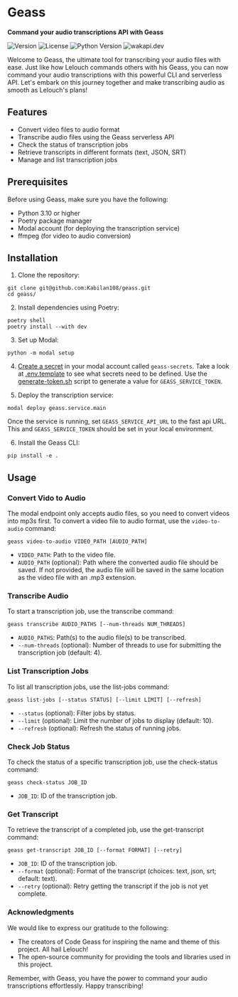 # Geass

**Command your audio transcriptions API with Geass**

![Version](https://img.shields.io/badge/version-0.1.0-blue?style=for-the-badge)
![License](https://img.shields.io/badge/license-MIT-blue?style=for-the-badge)
![Python Version](https://img.shields.io/badge/python-3.10%2B-blue?style=for-the-badge&logo=python)
![wakapi.dev](https://img.shields.io/badge/wakapi.dev-8%20hrs%2006%20mins-168014?style=for-the-badge&logo=wakatime)

Welcome to Geass, the ultimate tool for transcribing your audio files with ease. Just like how Lelouch commands others with his Geass, you can now command your audio transcriptions with this powerful CLI and serverless API. Let's embark on this journey together and make transcribing audio as smooth as Lelouch's plans!

<script src="https://asciinema.org/a/Lo1QaWPaYPDnbyFlIAxeueryS.js" id="asciicast-647452" async="true"></script>

## Features

- Convert video files to audio format
- Transcribe audio files using the Geass serverless API
- Check the status of transcription jobs
- Retrieve transcripts in different formats (text, JSON, SRT)
- Manage and list transcription jobs

## Prerequisites

Before using Geass, make sure you have the following:

- Python 3.10 or higher
- Poetry package manager
- Modal account (for deploying the transcription service)
- ffmpeg (for video to audio conversion)

## Installation

1. Clone the repository:

```shell
git clone git@github.com:Kabilan108/geass.git
cd geass/
```

2. Install dependencies using Poetry:

```shell
poetry shell
poetry install --with dev
```

3. Set up Modal:

```shell
python -m modal setup
```

4. [Create a secret](https://modal.com/docs/guide/secrets) in your modal account called `geass-secrets`. Take a look at [.env.template](.env.template) to see what secrets need to be defined. Use the [generate-token.sh](scripts/generate_token.sh) script to generate a value for `GEASS_SERVICE_TOKEN`.

5. Deploy the transcription service:

```shell
modal deploy geass.service.main
```

Once the service is running, set `GEASS_SERVICE_API_URL` to the fast api URL. This and `GEASS_SERVICE_TOKEN` should be set in your local environment.

6. Install the Geass CLI:

```shell
pip install -e .
```

## Usage

### Convert Vido to Audio

The modal endpoint only accepts audio files, so you need to convert videos into
mp3s first. To convert a video file to audio format, use the `video-to-audio`
command:

```shell
geass video-to-audio VIDEO_PATH [AUDIO_PATH]
```

- `VIDEO_PATH`: Path to the video file.
- `AUDIO_PATH` (optional): Path where the converted audio file should be saved. If not provided, the audio file will be saved in the same location as the video file with an .mp3 extension.

### Transcribe Audio

To start a transcription job, use the transcribe command:

```shell
geass transcribe AUDIO_PATHS [--num-threads NUM_THREADS]
```

- `AUDIO_PATHS`: Path(s) to the audio file(s) to be transcribed.
- `--num-threads` (optional): Number of threads to use for submitting the transcription job (default: 4).

### List Transcription Jobs

To list all transcription jobs, use the list-jobs command:

```shell
geass list-jobs [--status STATUS] [--limit LIMIT] [--refresh]
```

- `--status` (optional): Filter jobs by status.
- `--limit` (optional): Limit the number of jobs to display (default: 10).
- `--refresh` (optional): Refresh the status of running jobs.

### Check Job Status

To check the status of a specific transcription job, use the check-status command:

```shell
geass check-status JOB_ID
```

- `JOB_ID`: ID of the transcription job.

### Get Transcript

To retrieve the transcript of a completed job, use the get-transcript command:

```shell
geass get-transcript JOB_ID [--format FORMAT] [--retry]
```

- `JOB_ID`: ID of the transcription job.
- `--format` (optional): Format of the transcript (choices: text, json, srt; default: text).
- `--retry` (optional): Retry getting the transcript if the job is not yet complete.

### Acknowledgments

We would like to express our gratitude to the following:

- The creators of Code Geass for inspiring the name and theme of this project. All hail Lelouch!
- The open-source community for providing the tools and libraries used in this project.

Remember, with Geass, you have the power to command your audio transcriptions effortlessly. Happy transcribing!
